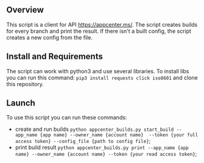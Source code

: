 ## Overview
This script is a client for API https://appcenter.ms/.
The script creates builds for every branch and print the result.
If there isn't a built config, the script creates a new config from the file.
## Install and Requirements
The script can work with python3 and use several libraries.
To install libs you can run this command:
`pip3 install requests click iso8601`
and clone this repository.
## Launch
To use this script you can run these commands:
- create and run builds 
    `python appcenter_builds.py start_build --app_name {app name} --owner_name {account name}  --token {your full access token} --config_file {path to config file}`;
- print build result
   `python appcenter_builds.py print --app_name {app name} --owner_name {account name} --token {your read access token}`;
